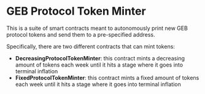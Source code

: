 # GEB Protocol Token Minter

This is a suite of smart contracts meant to autonomously print new GEB protocol tokens and send them to a pre-specified address.

Specifically, there are two different contracts that can mint tokens:

- **DecreasingProtocolTokenMinter**: this contract mints a decreasing amount of tokens each week until it hits a stage where it goes into terminal inflation
- **FixedProtocolTokenMinter**: this contract mints a fixed amount of tokens each week until it hits a stage where it goes into terminal inflation
